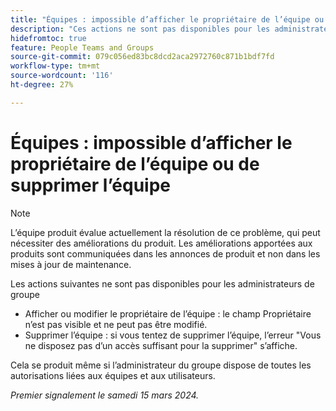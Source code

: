 ```yaml
---
title: "Équipes : impossible d’afficher le propriétaire de l’équipe ou de supprimer l’équipe"
description: "Ces actions ne sont pas disponibles pour les administrateurs de groupe."
hidefromtoc: true
feature: People Teams and Groups
source-git-commit: 079c056ed83bc8dcd2aca2972760c871b1bdf7fd
workflow-type: tm+mt
source-wordcount: '116'
ht-degree: 27%

---
```



# Équipes : impossible d’afficher le propriétaire de l’équipe ou de supprimer l’équipe

>[!NOTE]
>
>L’équipe produit évalue actuellement la résolution de ce problème, qui peut nécessiter des améliorations du produit. Les améliorations apportées aux produits sont communiquées dans les annonces de produit et non dans les mises à jour de maintenance.

Les actions suivantes ne sont pas disponibles pour les administrateurs de groupe

* Afficher ou modifier le propriétaire de l’équipe : le champ Propriétaire n’est pas visible et ne peut pas être modifié.
* Supprimer l’équipe : si vous tentez de supprimer l’équipe, l’erreur &quot;Vous ne disposez pas d’un accès suffisant pour la supprimer&quot; s’affiche.

Cela se produit même si l’administrateur du groupe dispose de toutes les autorisations liées aux équipes et aux utilisateurs.

_Premier signalement le samedi 15 mars 2024._
